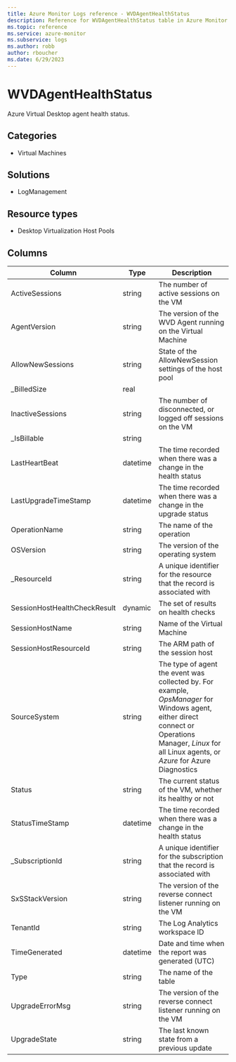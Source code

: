 ```yaml
---
title: Azure Monitor Logs reference - WVDAgentHealthStatus
description: Reference for WVDAgentHealthStatus table in Azure Monitor Logs.
ms.topic: reference
ms.service: azure-monitor
ms.subservice: logs
ms.author: robb
author: rboucher
ms.date: 6/29/2023
---
```


# WVDAgentHealthStatus

 Azure Virtual Desktop agent health status.

## Categories

- Virtual Machines
## Solutions

- LogManagement
## Resource types

- Desktop Virtualization Host Pools




## Columns

| Column | Type | Description |
| --- | --- | --- |
| ActiveSessions | string | The number of active sessions on the VM |
| AgentVersion | string | The version of the WVD Agent running on the Virtual Machine |
| AllowNewSessions | string | State of the AllowNewSession settings of the host pool |
| _BilledSize | real |  |
| InactiveSessions | string | The number of disconnected, or logged off sessions on the VM |
| _IsBillable | string |  |
| LastHeartBeat | datetime | The time recorded when there was a change in the health status |
| LastUpgradeTimeStamp | datetime | The time recorded when there was a change in the upgrade status |
| OperationName | string | The name of the operation |
| OSVersion | string | The version of the operating system |
| _ResourceId | string | A unique identifier for the resource that the record is associated with |
| SessionHostHealthCheckResult | dynamic | The set of results on health checks |
| SessionHostName | string | Name of the Virtual Machine |
| SessionHostResourceId | string | The ARM path of the session host |
| SourceSystem | string | The type of agent the event was collected by. For example, *OpsManager* for Windows agent, either direct connect or Operations Manager, *Linux* for all Linux agents, or *Azure* for Azure Diagnostics |
| Status | string | The current status of the VM, whether its healthy or not |
| StatusTimeStamp | datetime | The time recorded when there was a change in the health status |
| _SubscriptionId | string | A unique identifier for the subscription that the record is associated with |
| SxSStackVersion | string | The version of the reverse connect listener running on the VM |
| TenantId | string | The Log Analytics workspace ID |
| TimeGenerated | datetime | Date and time when the report was generated (UTC) |
| Type | string | The name of the table |
| UpgradeErrorMsg | string | The version of the reverse connect listener running on the VM |
| UpgradeState | string | The last known state from a previous update |
